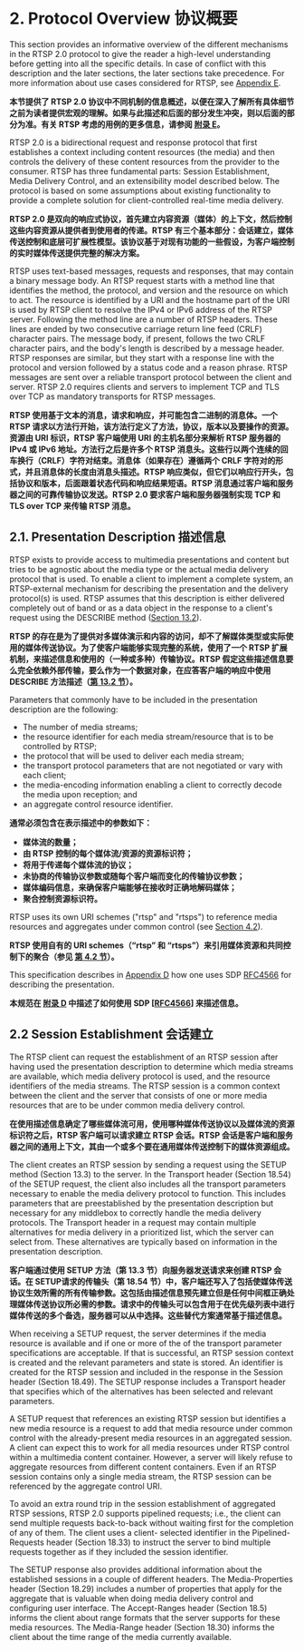 # 2. Protocol Overview 协议概要

This section provides an informative overview of the different mechanisms in the RTSP 2.0 protocol to give the reader a high-level understanding before getting into all the specific details. In case of conflict with this description and the later sections, the later sections take precedence. For more information about use cases considered for RTSP, see [Appendix E](./AppendixE.md).

**本节提供了 RTSP 2.0 协议中不同机制的信息概述，以便在深入了解所有具体细节之前为读者提供宏观的理解。如果与此描述和后面的部分发生冲突，则以后面的部分为准。有关 RTSP 考虑的用例的更多信息，请参阅 [附录 E](./AppendixE.md)。**

RTSP 2.0 is a bidirectional request and response protocol that first establishes a context including content resources (the media) and then controls the delivery of these content resources from the provider to the consumer. RTSP has three fundamental parts: Session Establishment, Media Delivery Control, and an extensibility model described below. The protocol is based on some assumptions about existing functionality to provide a complete solution for client-controlled real-time media delivery.

**RTSP 2.0 是双向的响应式协议，首先建立内容资源（媒体）的上下文，然后控制这些内容资源从提供者到使用者的传递。RTSP 有三个基本部分：会话建立，媒体传送控制和底层可扩展性模型。该协议基于对现有功能的一些假设，为客户端控制的实时媒体传送提供完整的解决方案。**

RTSP uses text-based messages, requests and responses, that may contain a binary message body. An RTSP request starts with a method line that identifies the method, the protocol, and version and the resource on which to act. The resource is identified by a URI and the hostname part of the URI is used by RTSP client to resolve the IPv4 or IPv6 address of the RTSP server. Following the method line are a number of RTSP headers. These lines are ended by two consecutive carriage return line feed (CRLF) character pairs. The message body, if present, follows the two CRLF character pairs, and the body's length is described by a message header. RTSP responses are similar, but they start with a response line with the protocol and version followed by a status code and a reason phrase. RTSP messages are sent over a reliable transport protocol between the client and server. RTSP 2.0 requires clients and servers to implement TCP and TLS over TCP as mandatory transports for RTSP messages.

**RTSP 使用基于文本的消息，请求和响应，并可能包含二进制的消息体。一个 RTSP 请求以方法行开始，该方法行定义了方法，协议，版本以及要操作的资源。资源由 URI 标识，RTSP 客户端使用 URI 的主机名部分来解析 RTSP 服务器的 IPv4 或 IPv6 地址。方法行之后是许多个 RTSP 消息头。这些行以两个连续的回车换行（CRLF）字符对结束。消息体（如果存在）遵循两个 CRLF 字符对的形式，并且消息体的长度由消息头描述。RTSP 响应类似，但它们以响应行开头，包括协议和版本，后面跟着状态代码和响应结果短语。RTSP 消息通过客户端和服务器之间的可靠传输协议发送。RTSP 2.0 要求客户端和服务器强制实现 TCP 和 TLS over TCP 来传输 RTSP 消息。**

## 2.1. Presentation Description 描述信息

RTSP exists to provide access to multimedia presentations and content but tries to be agnostic about the media type or the actual media delivery protocol that is used. To enable a client to implement a complete system, an RTSP-external mechanism for describing the presentation and the delivery protocol(s) is used. RTSP assumes that this description is either delivered completely out of band or as a data object in the response to a client's request using the DESCRIBE method ([Section 13.2](TODO)).

**RTSP 的存在是为了提供对多媒体演示和内容的访问，却不了解媒体类型或实际使用的媒体传送协议。为了使客户端能够实现完整的系统，使用了一个 RTSP 扩展机制，来描述信息和使用的（一种或多种）传输协议。RTSP 假定这些描述信息要么完全依赖外部传输，要么作为一个数据对象，在应答客户端的响应中使用 DESCRIBE 方法描述（[第 13.2 节](TODO)）。**

Parameters that commonly have to be included in the presentation description are the following:

* The number of media streams;
* the resource identifier for each media stream/resource that is to be controlled by RTSP;
* the protocol that will be used to deliver each media stream;
* the transport protocol parameters that are not negotiated or vary with each client;
* the media-encoding information enabling a client to correctly decode the media upon reception; and
* an aggregate control resource identifier.

**通常必须包含在表示描述中的参数如下：**

* **媒体流的数量；**
* **由 RTSP 控制的每个媒体流/资源的资源标识符；**
* **将用于传递每个媒体流的协议；**
* **未协商的传输协议参数或随每个客户端而变化的传输协议参数；**
* **媒体编码信息，来确保客户端能够在接收时正确地解码媒体；**
* **聚合控制资源标识符。**

RTSP uses its own URI schemes ("rtsp" and "rtsps") to reference media resources and aggregates under common control (see [Section 4.2](TODO)).

**RTSP 使用自有的 URI schemes（“rtsp” 和 “rtsps”）来引用媒体资源和共同控制下的聚合（参见 [第 4.2 节](TODO)）。**

This specification describes in [Appendix D](./AppendixD.md) how one uses SDP [RFC4566](https://tools.ietf.org/html/rfc4566) for describing the presentation.

**本规范在 [附录 D](./AppendixE.md) 中描述了如何使用 SDP [[RFC4566](https://tools.ietf.org/html/rfc4566)] 来描述信息。**

## 2.2 Session Establishment 会话建立

The RTSP client can request the establishment of an RTSP session after having used the presentation description to determine which media streams are available, which media delivery protocol is used, and the resource identifiers of the media streams. The RTSP session is a common context between the client and the server that consists of one or more media resources that are to be under common media delivery control.

**在使用描述信息确定了哪些媒体流可用，使用哪种媒体传送协议以及媒体流的资源标识符之后，RTSP 客户端可以请求建立 RTSP 会话。RTSP 会话是客户端和服务器之间的通用上下文，其由一个或多个要在通用媒体传送控制下的媒体资源组成。**

The client creates an RTSP session by sending a request using the SETUP method (Section 13.3) to the server. In the Transport header (Section 18.54) of the SETUP request, the client also includes all the transport parameters necessary to enable the media delivery protocol to function. This includes parameters that are preestablished by the presentation description but necessary for any middlebox to correctly handle the media delivery protocols. The Transport header in a request may contain multiple alternatives for media delivery in a prioritized list, which the server can select from. These alternatives are typically based on information in the presentation description.

**客户端通过使用 SETUP 方法（第 13.3 节）向服务器发送请求来创建 RTSP 会话。在 SETUP请求的传输头（第 18.54 节）中，客户端还写入了包括使媒体传送协议生效所需的所有传输参数。这包括由描述信息预先建立但是任何中间框正确处理媒体传送协议所必需的参数。请求中的传输头可以包含用于在优先级列表中进行媒体传送的多个备选，服务器可以从中选择。这些替代方案通常基于描述信息。**

When receiving a SETUP request, the server determines if the media resource is available and if one or more of the of the transport parameter specifications are acceptable. If that is successful, an RTSP session context is created and the relevant parameters and state is stored. An identifier is created for the RTSP session and included in the response in the Session header (Section 18.49). The SETUP response includes a Transport header that specifies which of the alternatives has been selected and relevant parameters.

A SETUP request that references an existing RTSP session but identifies a new media resource is a request to add that media resource under common control with the already-present media resources in an aggregated session. A client can expect this to work for all media resources under RTSP control within a multimedia content container. However, a server will likely refuse to aggregate resources from different content containers. Even if an RTSP session contains only a single media stream, the RTSP session can be referenced by the aggregate control URI.

To avoid an extra round trip in the session establishment of aggregated RTSP sessions, RTSP 2.0 supports pipelined requests; i.e., the client can send multiple requests back-to-back without waiting first for the completion of any of them. The client uses a client- selected identifier in the Pipelined-Requests header (Section 18.33) to instruct the server to bind multiple requests together as if they included the session identifier.

The SETUP response also provides additional information about the established sessions in a couple of different headers. The Media-Properties header (Section 18.29) includes a number of properties that apply for the aggregate that is valuable when doing media delivery control and configuring user interface. The Accept-Ranges header (Section 18.5) informs the client about range formats that the server supports for these media resources. The Media-Range header (Section 18.30) informs the client about the time range of the media currently available.

